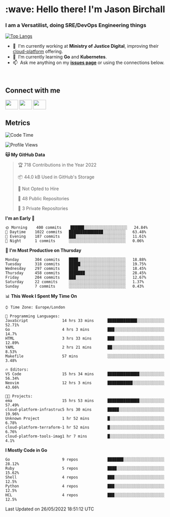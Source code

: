<h1 align="left" id="jason-title">:wave: Hello there! I'm Jason Birchall</h1>
<h3 align="left">I am a Versatilist, doing SRE/DevOps Engineering things</h3>

[![Top Langs](https://github-readme-stats.vercel.app/api?username=jasonBirchall&show_icons=true&count_private=true&include_all_commits=true&theme=gruvbox)](https://github.com/anuraghazra/github-readme-stats)

- :office: &nbsp;I'm currently working at **Ministry of Justice Digital**, improving their [cloud-platform](https://github.com/ministryofjustice/cloud-platform) offering.
- :seedling: &nbsp;I’m currently learning **Go** and **Kubernetes**.
- :mailbox: &nbsp;Ask me anything on my **[issues page]** or using the connections below.


<br>

<h2>Connect with me</h2>
<p>
<a href="https://twitter.com/jsonBirchall" target="blank"><img align="center" src="https://cdn.jsdelivr.net/npm/simple-icons@3.0.1/icons/twitter.svg" alt="" height="30" width="40" /></a>
<a href="https://keybase.io/json0" target="blank"><img align="center" src="https://cdn.jsdelivr.net/npm/simple-icons@3.0.1/icons/keybase.svg" alt="" height="30" width="40" /></a>
<a href="https://www.reddit.com/user/kakorate" target="blank"><img align="center" src="https://cdn.jsdelivr.net/npm/simple-icons@3.0.1/icons/reddit.svg" alt="" height="30" width="40" /></a>
</p>

<h2>Metrics</h2>

<!--START_SECTION:waka-->
![Code Time](http://img.shields.io/badge/Code%20Time-0%20secs-blue)

![Profile Views](http://img.shields.io/badge/Profile%20Views-0-blue)

**🐱 My GitHub Data** 

> 🏆 718 Contributions in the Year 2022
 > 
> 📦 44.0 kB Used in GitHub's Storage 
 > 
> 🚫 Not Opted to Hire
 > 
> 📜 48 Public Repositories 
 > 
> 🔑 3 Private Repositories  
 > 
**I'm an Early 🐤** 

```text
🌞 Morning    400 commits    ██████░░░░░░░░░░░░░░░░░░░   24.84% 
🌆 Daytime    1022 commits   ███████████████░░░░░░░░░░   63.48% 
🌃 Evening    187 commits    ███░░░░░░░░░░░░░░░░░░░░░░   11.61% 
🌙 Night      1 commits      ░░░░░░░░░░░░░░░░░░░░░░░░░   0.06%

```
📅 **I'm Most Productive on Thursday** 

```text
Monday       304 commits    ████░░░░░░░░░░░░░░░░░░░░░   18.88% 
Tuesday      318 commits    █████░░░░░░░░░░░░░░░░░░░░   19.75% 
Wednesday    297 commits    ████░░░░░░░░░░░░░░░░░░░░░   18.45% 
Thursday     458 commits    ███████░░░░░░░░░░░░░░░░░░   28.45% 
Friday       204 commits    ███░░░░░░░░░░░░░░░░░░░░░░   12.67% 
Saturday     22 commits     ░░░░░░░░░░░░░░░░░░░░░░░░░   1.37% 
Sunday       7 commits      ░░░░░░░░░░░░░░░░░░░░░░░░░   0.43%

```


📊 **This Week I Spent My Time On** 

```text
⌚︎ Time Zone: Europe/London

💬 Programming Languages: 
JavaScript               14 hrs 33 mins      █████████████░░░░░░░░░░░░   52.71% 
Go                       4 hrs 3 mins        ███░░░░░░░░░░░░░░░░░░░░░░   14.7% 
HTML                     3 hrs 33 mins       ███░░░░░░░░░░░░░░░░░░░░░░   12.89% 
YAML                     2 hrs 21 mins       ██░░░░░░░░░░░░░░░░░░░░░░░   8.53% 
Makefile                 57 mins             ░░░░░░░░░░░░░░░░░░░░░░░░░   3.48%

🔥 Editors: 
VS Code                  15 hrs 34 mins      ██████████████░░░░░░░░░░░   56.34% 
Neovim                   12 hrs 3 mins       ███████████░░░░░░░░░░░░░░   43.66%

🐱‍💻 Projects: 
ema                      15 hrs 53 mins      ██████████████░░░░░░░░░░░   57.49% 
cloud-platform-infrastruc5 hrs 30 mins       █████░░░░░░░░░░░░░░░░░░░░   19.96% 
Unknown Project          1 hr 52 mins        █░░░░░░░░░░░░░░░░░░░░░░░░   6.78% 
cloud-platform-terraform-1 hr 52 mins        █░░░░░░░░░░░░░░░░░░░░░░░░   6.76% 
cloud-platform-tools-imag1 hr 7 mins         █░░░░░░░░░░░░░░░░░░░░░░░░   4.1%

```

**I Mostly Code in Go** 

```text
Go                       9 repos             ███████░░░░░░░░░░░░░░░░░░   28.12% 
Ruby                     5 repos             ████░░░░░░░░░░░░░░░░░░░░░   15.62% 
Shell                    4 repos             ███░░░░░░░░░░░░░░░░░░░░░░   12.5% 
Python                   4 repos             ███░░░░░░░░░░░░░░░░░░░░░░   12.5% 
HCL                      4 repos             ███░░░░░░░░░░░░░░░░░░░░░░   12.5%

```



 Last Updated on 26/05/2022 18:51:12 UTC
<!--END_SECTION:waka-->

<!-- links -->

[issues page]: https://github.com/jasonBirchall/jasonBirchall/issues "jasonBirchall/issues"
